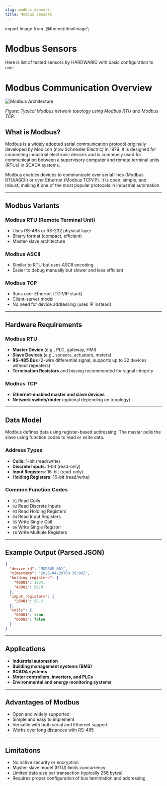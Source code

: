 ```yaml
---
slug: modbus_sensors
title: Modbus Sensors
---
```


import Image from '@theme/IdealImage';

# Modbus Sensors
Here is list of tested sensors by HARDWARIO with basic configuration to use:



# Modbus Communication Overview

![Modbus Architecture](https://upload.wikimedia.org/wikipedia/commons/thumb/6/6d/Modbus_TCP_IP_Ethernet_network_diagram.png/800px-Modbus_TCP_IP_Ethernet_network_diagram.png)

*Figure: Typical Modbus network topology using Modbus RTU and Modbus TCP.*

## What is Modbus?

Modbus is a widely adopted serial communication protocol originally developed by Modicon (now Schneider Electric) in 1979. It is designed for connecting industrial electronic devices and is commonly used for communication between a supervisory computer and remote terminal units (RTUs) in SCADA systems.

Modbus enables devices to communicate over serial lines (Modbus RTU/ASCII) or over Ethernet (Modbus TCP/IP). It is open, simple, and robust, making it one of the most popular protocols in industrial automation.

---

## Modbus Variants

### Modbus RTU (Remote Terminal Unit)
- Uses RS-485 or RS-232 physical layer
- Binary format (compact, efficient)
- Master-slave architecture

### Modbus ASCII
- Similar to RTU but uses ASCII encoding
- Easier to debug manually but slower and less efficient

### Modbus TCP
- Runs over Ethernet (TCP/IP stack)
- Client-server model
- No need for device addressing (uses IP instead)

---

## Hardware Requirements

### Modbus RTU
- **Master Device** (e.g., PLC, gateway, HMI)
- **Slave Devices** (e.g., sensors, actuators, meters)
- **RS-485 Bus** (2-wire differential signal, supports up to 32 devices without repeaters)
- **Termination Resistors** and biasing recommended for signal integrity

### Modbus TCP
- **Ethernet-enabled master and slave devices**
- **Network switch/router** (optional depending on topology)

---

## Data Model

Modbus defines data using register-based addressing. The master polls the slave using function codes to read or write data.

### Address Types
- **Coils**: 1-bit (read/write)
- **Discrete Inputs**: 1-bit (read-only)
- **Input Registers**: 16-bit (read-only)
- **Holding Registers**: 16-bit (read/write)

### Common Function Codes
- `01` Read Coils
- `02` Read Discrete Inputs
- `03` Read Holding Registers
- `04` Read Input Registers
- `05` Write Single Coil
- `06` Write Single Register
- `16` Write Multiple Registers

---

## Example Output (Parsed JSON)
```json
{
  "device_id": "MODBUS-001",
  "timestamp": "2025-04-29T08:30:00Z",
  "holding_registers": {
    "40001": 1234,
    "40002": 5678
  },
  "input_registers": {
    "30001": 55.2
  },
  "coils": {
    "00001": true,
    "00002": false
  }
}
```

---

## Applications

- **Industrial automation**
- **Building management systems (BMS)**
- **SCADA systems**
- **Motor controllers, inverters, and PLCs**
- **Environmental and energy monitoring systems**

---

## Advantages of Modbus

- Open and widely supported
- Simple and easy to implement
- Versatile with both serial and Ethernet support
- Works over long distances with RS-485

---

## Limitations

- No native security or encryption
- Master-slave model (RTU) limits concurrency
- Limited data size per transaction (typically 256 bytes)
- Requires proper configuration of bus termination and addressing
